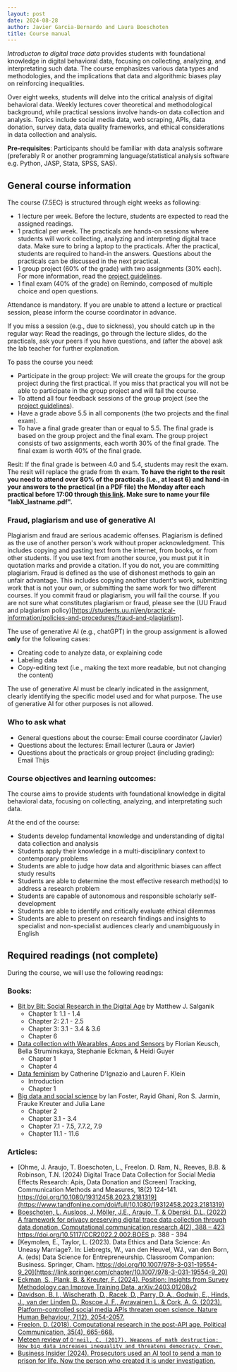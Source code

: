 ```yaml
---
layout: post
date: 2024-08-28
author: Javier Garcia-Bernardo and Laura Boeschoten
title: Course manual 
---
```


_Introducton to digital trace data_ provides students with foundational knowledge in digital behavioral data, focusing on collecting, analyzing, and interpretating such data. The course emphasizes various data types and methodologies, and the implications that data and algorithmic biases play on reinforcing inequalities.

Over eight weeks, students will delve into the critical analysis of digital behavioral data. Weekly lectures cover theoretical and methodological background, while practical sessions involve hands-on data collection and analysis. Topics include social media data, web scraping, APIs, data donation, survey data, data quality frameworks, and ethical considerations in data collection and analysis. 

**Pre-requisites**: Participants should be familiar with data analysis software (preferably R or another programming language/statistical analysis software e.g. Python, JASP, Stata, SPSS, SAS).


## General course information
The course (7.5EC) is structured through eight weeks as following:
* 1 lecture per week. Before the lecture, students are expected to read the assigned readings.
* 1 practical per week. The practicals are hands-on sessions where students will work collecting, analyzing and interpreting digital trace data. Make sure to bring a laptop to the practicals. After the practical, students are required to hand-in the answers. Questions about the practicals can be discussed in the next practical.
* 1 group project (60% of the grade) with two assignments (30% each). For more information, read the [project guidelines](project.html). 
* 1 final exam (40% of the grade) on Remindo, composed of multiple choice and open questions.

Attendance is mandatory. If you are unable to attend a lecture or practical session, please inform the course coordinator in advance.

If you miss a session (e.g., due to sickness), you should catch up in the regular way: Read the readings, go through the lecture slides, do the practicals, ask your peers if you have questions, and (after the above) ask the lab teacher for further explanation.

To pass the course you need:
- Participate in the group project: We will create the groups for the group project during the first practical. If you miss that practical you will not be able to participate in the group project and will fail the course. 
- To attend all four feedback sessions of the group project (see the [project guidelines](project.html)).
- Have a grade above 5.5 in all components (the two projects and the final exam).
- To have a final grade greater than or equal to 5.5. The final grade is based on the group project and the final exam. The group project consists of two assignments, each worth 30% of the final grade. The final exam is worth 40% of the final grade.

Resit: If the final grade is between 4.0 and 5.4, students may resit the exam. The resit will replace the grade from th exam. **To have the right to the resit you need to attend over 80% of the practicals (i.e., at least 6) and hand-in your answers to the practical (in a PDF file) the Monday after each practical before 17:00 through [this link](https://surfdrive.surf.nl/files/index.php/s/rUTjwWP2uPiRrBy). Make sure to name your file "labX_lastname.pdf".**

### Fraud, plagiarism and use of generative AI
Plagiarism and fraud are serious academic offenses. Plagiarism is defined as the use of another person's work without proper acknowledgment. This includes copying and pasting text from the internet, from books, or from other students. If you use text from another source, you must put it in quotation marks and provide a citation. If you do not, you are committing plagiarism. Fraud is defined as the use of dishonest methods to gain an unfair advantage. This includes copying another student's work, submitting work that is not your own, or submitting the same work for two different courses. If you commit fraud or plagiarism, you will fail the course. If you are not sure what constitutes plagiarism or fraud, please see the (UU Fraud and plagiarism policy)[https://students.uu.nl/en/practical-information/policies-and-procedures/fraud-and-plagiarism].


The use of generative AI (e.g., chatGPT) in the group assignment is allowed __only__ for the following cases:
- Creating code to analyze data, or explaining code
- Labeling data
- Copy-editing text (i.e., making the text more readable, but not changing the content)

The use of generative AI must be clearly indicated in the assignment, clearly identifying the specific model used and for what purpose. The use of generative AI for other purposes is not allowed.


### Who to ask what
* General questions about the course: Email course coordinator (Javier)
* Questions about the lectures: Email lecturer (Laura or Javier)
* Questions about the practicals or group project (including grading): Email Thijs


### Course objectives and learning outcomes:
The course aims to provide students with foundational knowledge in digital behavioral data, focusing on collecting, analyzing, and interpretating such data.

At the end of the course:
* Students develop fundamental knowledge and understanding of digital data collection and analysis 
* Students apply their knowledge in a multi-disciplinary context to contemporary problems 
* Students are able to judge how data and algorithmic biases can affect study results
* Students are able to determine the most effective research method(s) to address a research problem 
* Students are capable of autonomous and responsible scholarly self-development 
* Students are able to identify and critically evaluate ethical dilemmas 
* Students are able to present on research findings and insights to specialist and non-specialist audiences clearly and unambiguously in English
 

## Required readings (not complete)
During the course, we will use the following readings:
### Books: 
* [Bit by Bit: Social Research in the Digital Age](https://www.bitbybitbook.com/en/1st-ed/preface/) by Matthew J. Salganik
  * Chapter 1: 1.1 - 1.4
  * Chapter 2: 2.1 - 2.5
  * Chapter 3: 3.1 - 3.4 & 3.6 
  * Chapter 6 
* [Data collection with Wearables, Apps and Sensors](https://bookdown.org/wasbook_feedback/was/) by Florian Keusch, Bella Struminskaya, Stephanie Eckman, & Heidi Guyer
  * Chapter 1
  * Chapter 4
* [Data feminism](https://data-feminism.mitpress.mit.edu/) by Catherine D'Ignazio and Lauren F. Klein
  * Introduction
  * Chapter 1 
* [Big data and social science](https://textbook.coleridgeinitiative.org/) by Ian Foster, Rayid Ghani, Ron S. Jarmin, Frauke Kreuter and Julia Lane
  * Chapter 2
  * Chapter 3.1 - 3.4
  * Chapter 7.1 - 7.5, 7.7.2, 7.9
  * Chapter 11.1 - 11.6

### Articles: 
* [Ohme, J. Araujo, T. Boeschoten, L., Freelon. D. Ram, N., Reeves, B.B. & Robinson, T.N. (2024) Digital Trace Data Collection for Social Media Effects Research: Apis, Data Donation and (Screen) Tracking, Communication Methods and Measures, 18(2) 124-141. https://doi.org/10.1080/19312458.2023.2181319](https://www.tandfonline.com/doi/full/10.1080/19312458.2023.2181319)
* [Boeschoten, L. Ausloos, J. Möller, J.E., Araujo, T. & Oberski, D.L. (2022) A framework for privacy preserving digital trace data collection through data donation, Computational communication research 4(2), 388 – 423 https://doi.org/10.5117/CCR2022.2.002.BOES ](https://www.aup-online.com/content/journals/10.5117/CCR2022.2.002.BOES) p. 388 - 394
* [Keymolen, E., Taylor, L. (2023). Data Ethics and Data Science: An Uneasy Marriage?. In: Liebregts, W., van den Heuvel, WJ., van den Born, A. (eds) Data Science for Entrepreneurship. Classroom Companion: Business. Springer, Cham. https://doi.org/10.1007/978-3-031-19554-9_20](https://link.springer.com/chapter/10.1007/978-3-031-19554-9_20)
* [Eckman, S., Plank, B. & Kreuter, F. (2024). Position: Insights from Survey Methodology can Improve Training Data, arXiv:2403.01208v2](https://arxiv.org/pdf/2403.01208) 
* [Davidson, B. I., Wischerath, D., Racek, D., Parry, D. A., Godwin, E., Hinds, J., van der Linden D., Roscoe J. F., Ayravainen L. & Cork, A. G. (2023). Platform-controlled social media APIs threaten open science. Nature Human Behaviour, 7(12), 2054-2057.](https://www.nature.com/articles/s41562-023-01750-2)
* [Freelon, D. (2018). Computational research in the post-API age. Political Communication, 35(4), 665-668.](https://www.tandfonline.com/doi/full/10.1080/10584609.2018.1477506)
* [Meteen review of `O'neil, C. (2017). Weapons of math destruction: How big data increases inequality and threatens democracy. Crown.`](https://www.google.com/url?sa=t&source=web&rct=j&opi=89978449&url=https://lawcat.berkeley.edu/record/1128456/files/fulltext.pdf&ved=2ahUKEwjHuJernYmIAxVZ2wIHHfXgANsQFnoECBQQAQ&usg=AOvVaw2p-VOqfssuIUO0zwZ0Zw1f)
* [Business Insider (2024). Prosecutors used an AI tool to send a man to prison for life. Now the person who created it is under investigation.](https://www.removepaywall.com/search?url=https://www.businessinsider.com/ai-crime-tool-cybercheck-founder-adam-mosher-investigation-2024-8)
